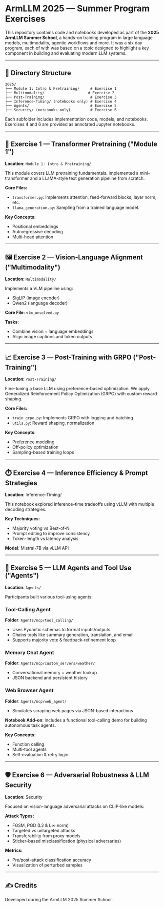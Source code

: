 # ArmLLM 2025 — Summer Program Exercises

This repository contains code and notebooks developed as part of the **2025 ArmLLM Summer School**, a hands-on training program in large language models, multimodality, agentic workflows and more. It was a six day program, each of with was based on a topic designed to highlight a key component in building and evaluating modern LLM systems.

---

## 📁 Directory Structure

```
2025/
├── Module 1: Intro & Pretraining/     # Exercise 1
├── Multimodality/                    # Exercise 2
├── Post-Training/                     # Exercise 3
├── Inference-Timing/ (notebooks only) # Exercise 4
├── Agents/                            # Exercise 5
├── Security/ (notebooks only)         # Exercise 6
```

Each subfolder includes implementation code, models, and notebooks. Exercises 4 and 6 are provided as annotated Jupyter notebooks.

---

## 🧠 Exercise 1 — Transformer Pretraining ("Module 1")

**Location**: `Module 1: Intro & Pretraining/`

This module covers LLM pretraining fundamentals. Implemented a mini-transformer and a LLaMA-style text generation pipeline from scratch.

**Core Files:**

* `transformer.py`: Implements attention, feed-forward blocks, layer norm, etc.
* `llama_generation.py`: Sampling from a trained language model.

**Key Concepts:**

* Positional embeddings
* Autoregressive decoding
* Multi-head attention

---

## 🖼️ Exercise 2 — Vision-Language Alignment ("Multimodality")

**Location**: `Multimodality/`

Implements a VLM pipeline using:

* SigLIP (image encoder)
* Qwen2 (language decoder)

**Core File:** `vlm_unsolved.py`

**Tasks:**

* Combine vision + language embeddings
* Align image captions and token outputs

---

## 📈 Exercise 3 — Post-Training with GRPO ("Post-Training")

**Location**: `Post-Training/`

Fine-tuning a base LLM using preference-based optimization. We apply Generalized Reinforcement Policy Optimization (GRPO) with custom reward shaping.

**Core Files:**

* `train_grpo.py`: Implements GRPO with logging and batching
* `utils.py`: Reward shaping, normalization

**Key Concepts:**

* Preference modeling
* Off-policy optimization
* Sampling-based training loops

---

## ⏱️ Exercise 4 — Inference Efficiency & Prompt Strategies

**Location**: Inference-Timing/

This notebook explored inference-time tradeoffs using vLLM with multiple decoding strategies.

**Key Techniques:**

* Majority voting vs Best-of-N
* Prompt editing to improve consistency
* Token-length vs latency analysis

**Model:** Mistral-7B via vLLM API

---

## 🤖 Exercise 5 — LLM Agents and Tool Use ("Agents")

**Location**: `Agents/`

Participants built various tool-using agents:

### Tool-Calling Agent

**Folder**: `Agents/mcp/tool_calling/`

* Uses Pydantic schemas to format inputs/outputs
* Chains tools like summary generation, translation, and email
* Supports majority vote & feedback-refinement loop

### Memory Chat Agent

**Folder**: `Agents/mcp/custom_servers/weather/`

* Conversational memory + weather lookup
* JSON backend and persistent history

### Web Browser Agent

**Folder**: `Agents/mcp/web_agent/`

* Simulates scraping web pages via JSON-based interactions

**Notebook Add-on**: Includes a functional tool-calling demo for building autonomous task agents.

**Key Concepts:**

* Function calling
* Multi-tool agents
* Self-evaluation & retry logic

---

## 🛡️ Exercise 6 — Adversarial Robustness & LLM Security

**Location**: Security

Focused on vision-language adversarial attacks on CLIP-like models:

**Attack Types:**

* FGSM, PGD (L2 & L∞ norm)
* Targeted vs untargeted attacks
* Transferability from proxy models
* Sticker-based misclassification (physical adversaries)

**Metrics:**

* Pre/post-attack classification accuracy
* Visualization of perturbed samples

---

## ✍️ Credits

Developed during the ArmLLM 2025 Summer School.

